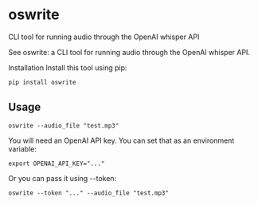 # oswrite

CLI tool for running audio through the OpenAI whisper API

See oswrite: a CLI tool for running audio through the OpenAI whisper API.

Installation
Install this tool using pip:

```python
pip install oswrite
```

## Usage

```
oswrite --audio_file "test.mp3"
```

You will need an OpenAI API key. You can set that as an environment variable:

```
export OPENAI_API_KEY="..."
```

Or you can pass it using --token:

```
oswrite --token "..." --audio_file "test.mp3"
```
